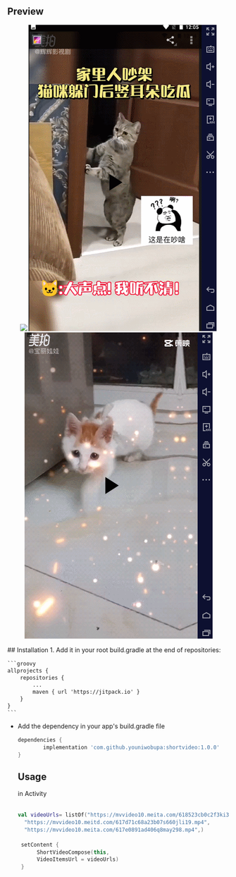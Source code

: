 ## Preview
<p align="center">
<img src="https://github.com/youniwobupa/shortvideo/blob/master/GIF%202021-11-8%202-26-16.gif"/>
<img src="https://github.com/youniwobupa/shortvideo/blob/master/GIF%202021-11-8%200-07-54.gif"/>
<img src="https://github.com/youniwobupa/shortvideo/blob/master/GIF%202021-11-8%200-08-55.gif"/>
</p>
## Installation
1. Add it in your root build.gradle at the end of repositories:

	```groovy
	allprojects {
		repositories {
			...
			maven { url 'https://jitpack.io' }
		}
	}
	```

* Add the dependency in your app's build.gradle file

	```groovy
	dependencies {
	        implementation 'com.github.youniwobupa:shortvideo:1.0.0'
	}
	```
  
  ## Usage
  in Activity
  ```kotlin
  
  val videoUrls= listOf("https://mvvideo10.meita.com/618523cb0c2f3ki3frx45.mp4",
    "https://mvvideo10.meitd.com/617d71c68a23b07s660jli19.mp4",
    "https://mvvideo10.meita.com/617e0891ad406q8may298.mp4",)
    
   setContent {
        ShortVideoCompose(this,
        VideoItemsUrl = videoUrls)
   }
